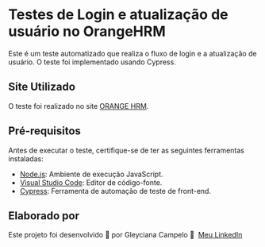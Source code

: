 
# Testes de Login e atualização de usuário no OrangeHRM 

Este é um teste automatizado que realiza o fluxo de login e a atualização de usuário. O teste foi implementado usando Cypress.

## Site Utilizado

O teste foi realizado no site [ORANGE HRM](https://opensource-demo.orangehrmlive.com/web/index.php/auth/login).

## Pré-requisitos

Antes de executar o teste, certifique-se de ter as seguintes ferramentas instaladas:

- [Node.js](https://nodejs.org/): Ambiente de execução JavaScript.
- [Visual Studio Code](https://code.visualstudio.com/): Editor de código-fonte.
- [Cypress](https://www.cypress.io/): Ferramenta de automação de teste de front-end.

## Elaborado por

Este projeto foi desenvolvido 💜 por Gleyciana Campelo 👋 &nbsp;[Meu LinkedIn](https://www.linkedin.com/in/gleyciana-campelo/)
